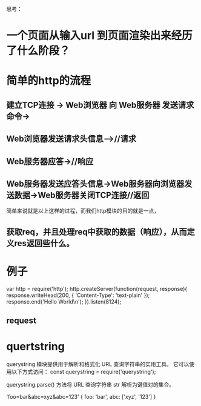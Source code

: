 
思考：

# 一个页面从输入url 到页面渲染出来经历了什么阶段？

 # 简单的http的流程
## 建立TCP连接 -> Web浏览器 向 Web服务器 发送请求命令-> 
## Web浏览器发送请求头信息—>//请求 
## Web服务器应答->//响应 
## Web服务器发送应答头信息->Web服务器向浏览器发送数据->Web服务器关闭TCP连接//返回

简单来说就是以上这样的过程，而我们http模块的目的就是一点，
## 获取req，并且处理req中获取的数据（响应），从而定义res返回些什么。


# 例子
var http = require('http');
http.createServer(function(request, response){
    response.writeHead(200, { 'Content-Type': 'text-plain' });
    response.end('Hello World\n');
}).listen(8124);

## request 


# quertstring
querystring 模块提供用于解析和格式化 URL 查询字符串的实用工具。 它可以使用以下方式访问：
const querystring = require('querystring');

querystring.parse() 方法将 URL 查询字符串 str 解析为键值对的集合。

'foo=bar&abc=xyz&abc=123' 
{
  foo: 'bar',
  abc: ['xyz', '123']
}